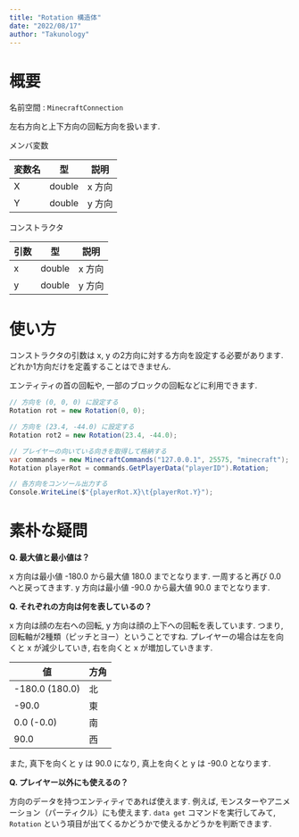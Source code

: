 ```yaml
---
title: "Rotation 構造体"
date: "2022/08/17"
author: "Takunology"
---
```


# 概要
名前空間 : `MinecraftConnection`

左右方向と上下方向の回転方向を扱います.

メンバ変数

|変数名|型|説明|
|---|---|---|
|X|double|x 方向|
|Y|double|y 方向|

コンストラクタ

|引数|型|説明|
|---|---|---|
|x|double|x 方向|
|y|double|y 方向|

# 使い方
コンストラクタの引数は x, y の2方向に対する方向を設定する必要があります. どれか1方向だけを定義することはできません.

エンティティの首の回転や, 一部のブロックの回転などに利用できます.

```cs
// 方向を (0, 0, 0) に設定する
Rotation rot = new Rotation(0, 0);

// 方向を (23.4, -44.0) に設定する
Rotation rot2 = new Rotation(23.4, -44.0);

// プレイヤーの向いている向きを取得して格納する
var commands = new MinecraftCommands("127.0.0.1", 25575, "minecraft");
Rotation playerRot = commands.GetPlayerData("playerID").Rotation;

// 各方向をコンソール出力する
Console.WriteLine($"{playerRot.X}\t{playerRot.Y}");
```

# 素朴な疑問

**Q. 最大値と最小値は？**

x 方向は最小値 -180.0 から最大値 180.0 までとなります. 一周すると再び 0.0 へと戻ってきます. y 方向は最小値 -90.0 から最大値 90.0 までとなります. 

**Q. それぞれの方向は何を表しているの？**

x 方向は顔の左右への回転, y 方向は顔の上下への回転を表しています. つまり, 回転軸が2種類（ピッチとヨー）ということですね. プレイヤーの場合は左を向くと x が減少していき, 右を向くと x が増加していきます. 

|値|方角|
|---|---|
|-180.0 (180.0)|北|
|-90.0|東|
|0.0 (-0.0)|南|
|90.0|西|


また, 真下を向くと y は 90.0 になり, 真上を向くと y は -90.0 となります.

**Q. プレイヤー以外にも使えるの？**

方向のデータを持つエンティティであれば使えます. 例えば, モンスターやアニメーション（パーティクル）にも使えます. `data get` コマンドを実行してみて, `Rotation` という項目が出てくるかどうかで使えるかどうかを判断できます.